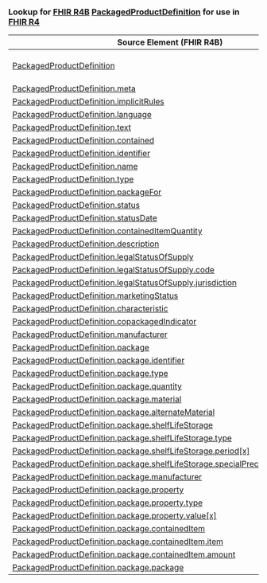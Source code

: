 ### Lookup for [FHIR R4B](https://hl7.org/fhir/R4B/) [PackagedProductDefinition](https://hl7.org/fhir/R4B/PackagedProductDefinition.html) for use in [FHIR R4](https://hl7.org/fhir/R4/)

| Source Element (FHIR R4B) | Usage | Target |
| -------------- | ----- | ------ |
| [PackagedProductDefinition](https://hl7.org/fhir/R4B/PackagedProductDefinition.html#resource) | `UseExtension` | [http://hl7.org/fhir/4.3/StructureDefinition/extension-PackagedProductDefinition](StructureDefinition-ext-R4B-PackagedProductDefinition.html) |
| [PackagedProductDefinition.meta](https://hl7.org/fhir/R4B/PackagedProductDefinition.html#resource) | `UseBasicElement` | [Basic.meta](https://hl7.org/fhir/R4/Basic.html#resource) |
| [PackagedProductDefinition.implicitRules](https://hl7.org/fhir/R4B/PackagedProductDefinition.html#resource) | `UseBasicElement` | [Basic.implicitRules](https://hl7.org/fhir/R4/Basic.html#resource) |
| [PackagedProductDefinition.language](https://hl7.org/fhir/R4B/PackagedProductDefinition.html#resource) | `UseBasicElement` | [Basic.language](https://hl7.org/fhir/R4/Basic.html#resource) |
| [PackagedProductDefinition.text](https://hl7.org/fhir/R4B/PackagedProductDefinition.html#resource) | `UseBasicElement` | [Basic.text](https://hl7.org/fhir/R4/Basic.html#resource) |
| [PackagedProductDefinition.contained](https://hl7.org/fhir/R4B/PackagedProductDefinition.html#resource) | `UseBasicElement` | [Basic.contained](https://hl7.org/fhir/R4/Basic.html#resource) |
| [PackagedProductDefinition.identifier](https://hl7.org/fhir/R4B/PackagedProductDefinition.html#resource) | `UseBasicElement` | [Basic.identifier](https://hl7.org/fhir/R4/Basic.html#resource) |
| [PackagedProductDefinition.name](https://hl7.org/fhir/R4B/PackagedProductDefinition.html#resource) | `UseExtensionFromAncestor` | - |
| [PackagedProductDefinition.type](https://hl7.org/fhir/R4B/PackagedProductDefinition.html#resource) | `UseExtensionFromAncestor` | - |
| [PackagedProductDefinition.packageFor](https://hl7.org/fhir/R4B/PackagedProductDefinition.html#resource) | `UseExtensionFromAncestor` | - |
| [PackagedProductDefinition.status](https://hl7.org/fhir/R4B/PackagedProductDefinition.html#resource) | `UseExtensionFromAncestor` | - |
| [PackagedProductDefinition.statusDate](https://hl7.org/fhir/R4B/PackagedProductDefinition.html#resource) | `UseExtensionFromAncestor` | - |
| [PackagedProductDefinition.containedItemQuantity](https://hl7.org/fhir/R4B/PackagedProductDefinition.html#resource) | `UseExtensionFromAncestor` | - |
| [PackagedProductDefinition.description](https://hl7.org/fhir/R4B/PackagedProductDefinition.html#resource) | `UseExtensionFromAncestor` | - |
| [PackagedProductDefinition.legalStatusOfSupply](https://hl7.org/fhir/R4B/PackagedProductDefinition.html#resource) | `UseExtensionFromAncestor` | - |
| [PackagedProductDefinition.legalStatusOfSupply.code](https://hl7.org/fhir/R4B/PackagedProductDefinition.html#resource) | `UseExtensionFromAncestor` | - |
| [PackagedProductDefinition.legalStatusOfSupply.jurisdiction](https://hl7.org/fhir/R4B/PackagedProductDefinition.html#resource) | `UseExtensionFromAncestor` | - |
| [PackagedProductDefinition.marketingStatus](https://hl7.org/fhir/R4B/PackagedProductDefinition.html#resource) | `UseExtensionFromAncestor` | - |
| [PackagedProductDefinition.characteristic](https://hl7.org/fhir/R4B/PackagedProductDefinition.html#resource) | `UseExtensionFromAncestor` | - |
| [PackagedProductDefinition.copackagedIndicator](https://hl7.org/fhir/R4B/PackagedProductDefinition.html#resource) | `UseExtensionFromAncestor` | - |
| [PackagedProductDefinition.manufacturer](https://hl7.org/fhir/R4B/PackagedProductDefinition.html#resource) | `UseExtensionFromAncestor` | - |
| [PackagedProductDefinition.package](https://hl7.org/fhir/R4B/PackagedProductDefinition.html#resource) | `UseExtensionFromAncestor` | - |
| [PackagedProductDefinition.package.identifier](https://hl7.org/fhir/R4B/PackagedProductDefinition.html#resource) | `UseExtensionFromAncestor` | - |
| [PackagedProductDefinition.package.type](https://hl7.org/fhir/R4B/PackagedProductDefinition.html#resource) | `UseExtensionFromAncestor` | - |
| [PackagedProductDefinition.package.quantity](https://hl7.org/fhir/R4B/PackagedProductDefinition.html#resource) | `UseExtensionFromAncestor` | - |
| [PackagedProductDefinition.package.material](https://hl7.org/fhir/R4B/PackagedProductDefinition.html#resource) | `UseExtensionFromAncestor` | - |
| [PackagedProductDefinition.package.alternateMaterial](https://hl7.org/fhir/R4B/PackagedProductDefinition.html#resource) | `UseExtensionFromAncestor` | - |
| [PackagedProductDefinition.package.shelfLifeStorage](https://hl7.org/fhir/R4B/PackagedProductDefinition.html#resource) | `UseExtensionFromAncestor` | - |
| [PackagedProductDefinition.package.shelfLifeStorage.type](https://hl7.org/fhir/R4B/PackagedProductDefinition.html#resource) | `UseExtensionFromAncestor` | - |
| [PackagedProductDefinition.package.shelfLifeStorage.period[x]](https://hl7.org/fhir/R4B/PackagedProductDefinition.html#resource) | `UseExtensionFromAncestor` | - |
| [PackagedProductDefinition.package.shelfLifeStorage.specialPrecautionsForStorage](https://hl7.org/fhir/R4B/PackagedProductDefinition.html#resource) | `UseExtensionFromAncestor` | - |
| [PackagedProductDefinition.package.manufacturer](https://hl7.org/fhir/R4B/PackagedProductDefinition.html#resource) | `UseExtensionFromAncestor` | - |
| [PackagedProductDefinition.package.property](https://hl7.org/fhir/R4B/PackagedProductDefinition.html#resource) | `UseExtensionFromAncestor` | - |
| [PackagedProductDefinition.package.property.type](https://hl7.org/fhir/R4B/PackagedProductDefinition.html#resource) | `UseExtensionFromAncestor` | - |
| [PackagedProductDefinition.package.property.value[x]](https://hl7.org/fhir/R4B/PackagedProductDefinition.html#resource) | `UseExtensionFromAncestor` | - |
| [PackagedProductDefinition.package.containedItem](https://hl7.org/fhir/R4B/PackagedProductDefinition.html#resource) | `UseExtensionFromAncestor` | - |
| [PackagedProductDefinition.package.containedItem.item](https://hl7.org/fhir/R4B/PackagedProductDefinition.html#resource) | `UseExtensionFromAncestor` | - |
| [PackagedProductDefinition.package.containedItem.amount](https://hl7.org/fhir/R4B/PackagedProductDefinition.html#resource) | `UseExtensionFromAncestor` | - |
| [PackagedProductDefinition.package.package](https://hl7.org/fhir/R4B/PackagedProductDefinition.html#resource) | `UseExtensionFromAncestor` | - |
